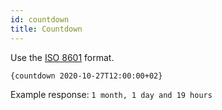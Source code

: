 ```yaml
---
id: countdown
title: Countdown
---
```


Use the [ISO 8601](https://en.wikipedia.org/wiki/ISO_8601) format. 

`{countdown 2020-10-27T12:00:00+02}`

Example response: `1 month, 1 day and 19 hours`